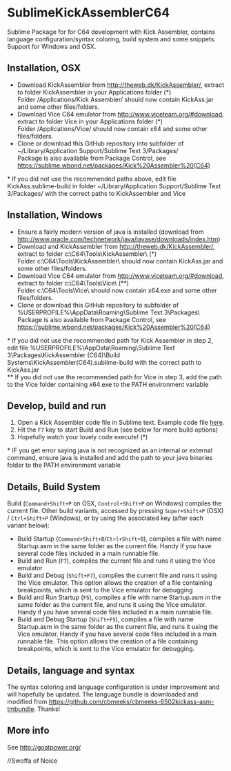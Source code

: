 SublimeKickAssemblerC64
=======================
Sublime Package for for C64 development with Kick Assembler, 
contains language configuration/syntax coloring, build system and some snippets. Support for Windows and OSX.

Installation, OSX
-----------------
 - Download KickAssembler from http://theweb.dk/KickAssembler/, extract to folder KickAssembler in your Applications folder (\*)  
   Folder /Applications/Kick Assembler/ should now contain KickAss.jar and some other files/folders.
 - Download Vice C64 emulator from http://www.viceteam.org/#download, extract to folder Vice in your Applications folder (\*)  
   Folder /Applications/Vice/ should now contain x64 and some other files/folders.
 - Clone or download this GitHub repository into subfolder of ~/Library/Application Support/Sublime Text 3/Packages/  
   Package is also available from Package Control, see https://sublime.wbond.net/packages/Kick%20Assembler%20(C64)
 
\* If you did not use the recommended paths above, edit file KickAss.sublime-build in folder ~/Library/Application Support/Sublime Text 3/Packages/ with the correct paths to KickAssembler and Vice

Installation, Windows
---------------------
 - Ensure a fairly modern version of java is installed (download from http://www.oracle.com/technetwork/java/javase/downloads/index.htm)
 - Download and KickAssembler from http://theweb.dk/KickAssembler/, extract to folder c:\C64\Tools\KickAssembler\ (\*)  
   Folder c:\C64\Tools\KickAssembler\ should now contain KickAss.jar and some other files/folders.
 - Download Vice C64 emulator from http://www.viceteam.org/#download, extract to folder c:\C64\Tools\Vice\ (\*\*)  
   Folder c:\C64\Tools\Vice\ should now contain x64.exe and some other files/folders.
 - Clone or download this GitHub repository to subfolder of %USERPROFILE%\AppData\Roaming\Sublime Text 3\Packages\  
   Package is also available from Package Control, see https://sublime.wbond.net/packages/Kick%20Assembler%20(C64)

\* If you did not use the recommended path for Kick Assembler in step 2, edit file %USERPROFILE%\AppData\Roaming\Sublime Text 3\Packages\KickAssembler (C64)\Build Systems\KickAssembler(C64).sublime-build with the correct path to KickAss.jar  
\*\* If you did not use the recommended path for Vice in step 3, add the path to the Vice folder containing x64.exe to the PATH environment variable

Develop, build and run
----------------------
 1. Open a Kick Assembler code file in Sublime text. Example code file [here](https://dl.dropbox.com/s/cl7391x5hqwk8zf/GoatPowerExample.asm?dl=1).
 2. Hit the `F7` key to start Build and Run (see below for more build options)
 3. Hopefully watch your lovely code execute! (\*)

\* IF you get error saying java is not recognized as an internal or external command, ensure java is installed and add the path to your java binaries folder to the PATH environment variable

Details, Build System
---------------------
Build (`Command+Shift+P` on OSX, `Control+Shift+P` on Windows) compiles the current file.
Other build variants, accessed by pressing `Super+Shift+P` (OSX) / `Ctrl+Shift+P` (Windows), or by using the associated key (after each variant below):

 - Build Startup (`Command+Shift+B`/`Ctrl+Shift+B`), compiles a file with name Startup.asm in the same folder as the current file. Handy if you have several code files included in a main runnable file.
 - Build and Run (`F7`), compiles the current file and runs it using the Vice emulator
 - Build and Debug (`Shift+F7`), compiles the current file and runs it using the Vice emulator. This option allows the creation of a file containing breakpoints, which is sent to the Vice emulator for debugging
 - Build and Run Startup (`F5`), compiles a file with name Startup.asm in the same folder as the current file, and runs it using the Vice emulator. Handy if you have several code files included in a main runnable file.
 - Build and Debug Startup (`Shift+F5`), compiles a file with name Startup.asm in the same folder as the current file, and runs it using the Vice emulator. Handy if you have several code files included in a main runnable file. This option allows the creation of a file containing breakpoints, which is sent to the Vice emulator for debugging.

Details, language and syntax
----------------------------
The syntax coloring and language configuration is under improvement and will hopefully be updated. 
The language bundle is downloaded and modified from https://github.com/cbmeeks/cbmeeks-6502kickass-asm-tmbundle. Thanks!

More info
---------
See http://goatpower.org/



//Swoffa of Noice
